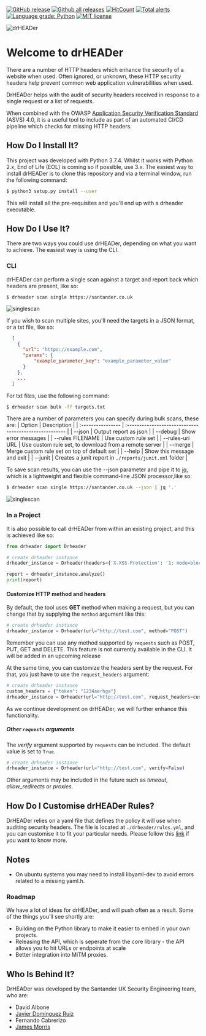 [![GitHub release](https://img.shields.io/github/release/Santandersecurityresearch/DrHeader.svg)](https://GitHub.com/Santandersecurityresearch/DrHeader/releases/)
[![Github all releases](https://img.shields.io/github/downloads/Santandersecurityresearch/DrHeader/total.svg)](https://GitHub.com/Santandersecurityresearch/DrHeader/releases/)
[![HitCount](http://hits.dwyl.io/Santandersecurityresearch/DrHeader.svg)](http://hits.dwyl.io/Santandersecurityresearch/DrHeader)
[![Total alerts](https://img.shields.io/lgtm/alerts/g/Santandersecurityresearch/DrHeader.svg?logo=lgtm&logoWidth=18)](https://lgtm.com/projects/g/Santandersecurityresearch/DrHeader/alerts/)
[![Language grade: Python](https://img.shields.io/lgtm/grade/python/g/Santandersecurityresearch/DrHeader.svg?logo=lgtm&logoWidth=18)](https://lgtm.com/projects/g/Santandersecurityresearch/DrHeader/context:python)
[![MIT license](http://img.shields.io/badge/license-MIT-brightgreen.svg)](http://opensource.org/licenses/MIT)

![drHEADer](assets/img/hero.png)

# Welcome to drHEADer

There are a number of HTTP headers which enhance the security of a website when used. Often ignored, or unknown, these HTTP security headers help prevent common web application vulnerabilities when used.

DrHEADer helps with the audit of security headers received in response to a single request or a list of requests.

When combined with the OWASP [Application Security Verification Standard](https://github.com/OWASP/ASVS/blob/master/4.0/en/0x22-V14-Config.md) (ASVS) 4.0, it is a useful tool to include as part of an automated CI/CD pipeline which checks for missing HTTP headers.

## How Do I Install It?

This project was developed with Python 3.7.4.
Whilst it works with Python 2.x, End of Life (EOL) is coming so if possible, use 3.x. The easiest way to install drHEADer is to clone this repository and via a terminal window, run the following command:

```sh
$ python3 setup.py install --user
```

This will install all the pre-requisites and you'll end up with a drheader executable.

## How Do I Use It?

There are two ways you could use drHEADer, depending on what you want to achieve. The easiest way is using the CLI.

### CLI

drHEADer can perform a single scan against a target and report back which headers are present, like so:

``` console
$ drheader scan single https://santander.co.uk
```
![singlescan](assets/img/drheaderscansingle.png)

If you wish to scan multiple sites, you'll need the targets in a JSON format, or a txt file, like so:

```json
  [
    {
      "url": "https://example.com",
      "params": {
          "example_parameter_key": "example_parameter_value"
      }
    },
    ...
  ]
```

For txt files, use the following command:

```sh
$ drheader scan bulk -ff targets.txt
```

There are a number of parameters you can specify during bulk scans, these are:
| Option            | Description                                            |
| :---------------- | :----------------------------------------------------- |
| --json            | Output report as json                                  |
| --debug           | Show error messages                                    |
| --rules FILENAME  | Use custom rule set                                    |
| --rules-uri URL   | Use custom rule set, to download from a remote server  |
| --merge           | Merge custom rule set on top of default set            |
| --help            | Show this message and exit                             |
| --junit           | Creates a junit report in `./reports/junit.xml` folder |

To save scan results, you can use the --json parameter and pipe it to [jq](https://stedolan.github.io/jq/), which is a lightweight and flexible command-line JSON processor,like so:

```sh
$ drheader scan single https://santander.co.uk --json | jq '.'
```

![singlescan](assets/img/drheaderscansinglejson.png)

### In a Project

It is also possible to call drHEADer from within an existing project, and this is achieved like so:

```python
from drheader import Drheader

# create drheader instance
drheader_instance = Drheader(headers={'X-XSS-Protection': '1; mode=block'}, status_code=200)

report = drheader_instance.analyze()
print(report)
```

#### Customize HTTP method and headers

By default, the tool uses **GET** method when making a request, but you can change that by supplying the `method` argument like this:

```python
# create drheader instance
drheader_instance = Drheader(url="http://test.com", method="POST")
```

Remember you can use any method supported by `requests` such as POST, PUT, GET and DELETE. This feature is not currently available in the CLI. It will be added in an upcoming release

At the same time, you can customize the headers sent by the request. For that, you just have to use the `request_headers` argument:

```python
# create drheader instance
custom_headers = {"token": "1234aerhga"}
drheader_instance = Drheader(url="http://test.com", request_headers=custom_headers)
```

As we continue development on drHEADer, we will further enhance this functionality.

##### Other `requests` arguments

The _verify_ argument supported by `requests` can be included. The default value is set to `True`.

```python
# create drheader instance
drheader_instance = Drheader(url="http://test.com", verify=False)
```

Other arguments may be included in the future such as _timeout_, *allow_redirects* or _proxies_.

## How Do I Customise drHEADer Rules?

DrHEADer relies on a yaml file that defines the policy it will use when auditing security headers. The file is located at `./drheader/rules.yml`, and you can customise it to fit your particular needs. Please follow this [link](RULES.md) if you want to know more.

## Notes

* On ubuntu systems you may need to install libyaml-dev to avoid errors related to a missing yaml.h.

### Roadmap

We have a lot of ideas for drHEADer, and will push often as a result. Some of the things you'll see shortly are:

* Building on the Python library to make it easier to embed in your own projects.
* Releasing the API, which is seperate from the core library - the API allows you to hit URLs or endpoints at scale
* Better integration into MiTM proxies.

## Who Is Behind It?

DrHEADer was developed by the Santander UK Security Engineering team, who are:

* David Albone
* [Javier Domínguez Ruiz](https://github.com/javixeneize)
* Fernando Cabrerizo
* [James Morris](https://github.com/actuallyjamez)
